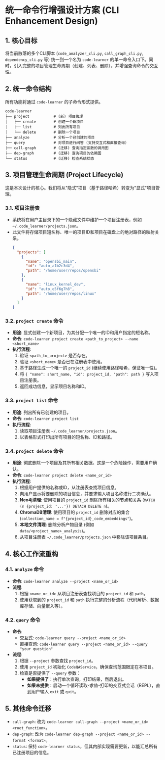 # 统一命令行增强设计方案 (CLI Enhancement Design)

## 1. 核心目标

将当前散落的多个CLI脚本 (`code_analyzer_cli.py`, `call_graph_cli.py`, `dependency_cli.py` 等) 统一到一个名为 `code-learner` 的单一命令入口下。同时，引入完整的项目管理生命周期（创建、列表、删除），并增强查询命令的交互性。

## 2. 统一命令结构

所有功能将通过 `code-learner` 的子命令形式提供。

```
code-learner
├── project           # (新) 项目管理
│   ├── create        # 创建一个新项目
│   ├── list          # 列出所有项目
│   └── delete        # 删除一个项目
├── analyze           # 分析一个已创建的项目
├── query             # 对项目进行问答 (支持交互式和直接查询)
├── call-graph        # (迁移) 查询指定函数的调用图
├── dep-graph         # (迁移) 查询项目的依赖图
└── status            # (迁移) 检查系统状态
```

## 3. 项目管理生命周期 (Project Lifecycle)

这是本次设计的核心。我们将从"隐式"项目（基于路径哈希）转变为"显式"项目管理。

### 3.1. 项目注册表

-   系统将在用户主目录下的一个隐藏文件中维护一个项目注册表，例如 `~/.code_learner/projects.json`。
-   此文件将存储项目短名称、唯一的项目ID和项目在磁盘上的绝对路径的映射关系。
    ```json
    {
      "projects": [
        {
          "name": "opensbi_main",
          "id": "auto_a1b2c3d4",
          "path": "/home/user/repos/opensbi"
        },
        {
          "name": "linux_kernel_dev",
          "id": "auto_e5f6g7h8",
          "path": "/home/user/repos/linux"
        }
      ]
    }
    ```

### 3.2. `project create` 命令

-   **用途**: 显式创建一个新项目，为其分配一个唯一的ID和用户指定的短名称。
-   **命令**: `code-learner project create <path_to_project> --name <short_name>`
-   **执行流程**:
    1.  验证 `<path_to_project>` 是否存在。
    2.  验证 `<short_name>` 是否已在注册表中使用。
    3.  基于路径生成一个唯一的 `project_id` (继续使用路径哈希，保证唯一性)。
    4.  将 `{ "name": short_name, "id": project_id, "path": path }` 写入项目注册表。
    5.  返回成功信息，显示项目名称和ID。

### 3.3. `project list` 命令

-   **用途**: 列出所有已创建的项目。
-   **命令**: `code-learner project list`
-   **执行流程**:
    1.  读取项目注册表 `~/.code_learner/projects.json`。
    2.  以表格形式打印出所有项目的短名称、ID和路径。

### 3.4. `project delete` 命令

-   **用途**: 彻底删除一个项目及其所有相关数据。这是一个危险操作，需要用户确认。
-   **命令**: `code-learner project delete <name_or_id>`
-   **执行流程**:
    1.  根据用户提供的名称或ID，从注册表查找项目信息。
    2.  向用户显示将要删除的项目信息，并要求输入项目名称进行二次确认。
    3.  **Neo4j清理**: 使用项目的 `project_id` 删除所有相关的节点和关系 (`MATCH (n {project_id: '...'}) DETACH DELETE n`)。
    4.  **ChromaDB清理**: 使用项目的 `project_id` 删除对应的集合 (`collection_name = f"{project_id}_code_embeddings"`)。
    5.  **本地文件清理**: 删除分析产物目录 (例如 `data/<project_name>_analysis`)。
    6.  从项目注册表 `~/.code_learner/projects.json` 中移除该项目条目。

## 4. 核心工作流重构

### 4.1. `analyze` 命令

-   **命令**: `code-learner analyze --project <name_or_id>`
-   **流程**:
    1.  根据 `<name_or_id>` 从项目注册表查找项目的 `project_id` 和 `path`。
    2.  使用获取到的 `project_id` 和 `path` 执行完整的分析流程（代码解析、数据库存储、向量嵌入等）。

### 4.2. `query` 命令

-   **命令**:
    -   交互式: `code-learner query --project <name_or_id>`
    -   直接查询: `code-learner query --project <name_or_id> --query "your question"`
-   **流程**:
    1.  根据 `--project` 参数查找 `project_id`。
    2.  使用 `project_id` 初始化 `CodeQAService`，确保查询范围限定在本项目。
    3.  检查是否提供了 `--query` 参数：
        -   **如果提供了**：执行单次查询，打印结果，然后退出。
        -   **如果未提供**：启动一个循环读取-求值-打印的交互式会话（REPL），直到用户输入 `exit` 或 `quit`。

## 5. 其他命令迁移

-   `call-graph`: 改为 `code-learner call-graph --project <name_or_id> <root_function>`。
-   `dep-graph`: 改为 `code-learner dep-graph --project <name_or_id> --format <format>`。
-   `status`: 保持 `code-learner status`，但其内部实现需要更新，以能汇总所有已注册项目的信息。 